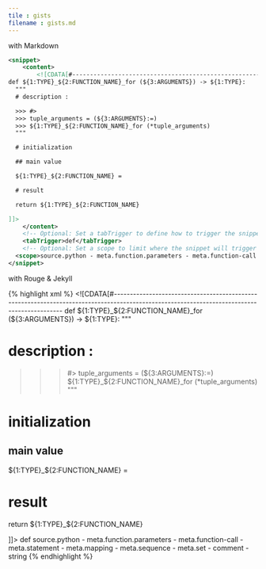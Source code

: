 ```yaml
---
tile : gists
filename : gists.md
---
```


with Markdown

```xml
<snippet>
	<content>
		<![CDATA[#--------------------------------------------------------------------------------------------------------------------------------------------
def ${1:TYPE}_${2:FUNCTION_NAME}_for (${3:ARGUMENTS}) -> ${1:TYPE}:
  """
  # description :

  >>> #>
  >>> tuple_arguments = (${3:ARGUMENTS}:=)
  >>> ${1:TYPE}_${2:FUNCTION_NAME}_for (*tuple_arguments)
  """

  # initialization

  ## main value

  ${1:TYPE}_${2:FUNCTION_NAME} =

  # result

  return ${1:TYPE}_${2:FUNCTION_NAME}

]]>
	</content>
	<!-- Optional: Set a tabTrigger to define how to trigger the snippet -->
	<tabTrigger>def</tabTrigger>
	<!-- Optional: Set a scope to limit where the snippet will trigger -->
  <scope>source.python - meta.function.parameters - meta.function-call - meta.statement - meta.mapping - meta.sequence - meta.set - comment - string</scope>
</snippet>
```
with Rouge & Jekyll

{% highlight xml %}
<snippet>
	<content>
		<![CDATA[#--------------------------------------------------------------------------------------------------------------------------------------------
def ${1:TYPE}_${2:FUNCTION_NAME}_for (${3:ARGUMENTS}) -> ${1:TYPE}:
  """
  # description :

  >>> #>
  >>> tuple_arguments = (${3:ARGUMENTS}:=)
  >>> ${1:TYPE}_${2:FUNCTION_NAME}_for (*tuple_arguments)
  """

  # initialization

  ## main value

  ${1:TYPE}_${2:FUNCTION_NAME} =

  # result

  return ${1:TYPE}_${2:FUNCTION_NAME}

]]>
	</content>
	<!-- Optional: Set a tabTrigger to define how to trigger the snippet -->
	<tabTrigger>def</tabTrigger>
	<!-- Optional: Set a scope to limit where the snippet will trigger -->
  <scope>source.python - meta.function.parameters - meta.function-call - meta.statement - meta.mapping - meta.sequence - meta.set - comment - string</scope>
</snippet>
{% endhighlight %}
